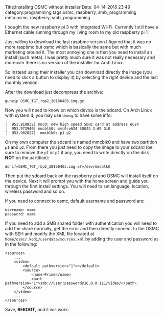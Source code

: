 Title:Installing OSMC without installer
Date: 04-14-2016 23:49
category:programming
tags:osmc, raspberry, smb, programming
meta:osmc, raspberry, smb, programming

I bought the new raspberry pi 3 with integrated Wi-Fi. Currently I still have a
Ethernet cable running through my living room to my old raspberry pi 1.

Just willing to download the last raspbmc version I figured that it was no more
raspbmc but osmc which is basically the same but with much marketing around it.
The most annoying one is that you need to install an install (such meta). I was
pretty much sure it was not really necessary and moreover there is no version of the
installer for Arch Linux.

<!-- PELICAN_END_SUMMARY -->

So instead using their installer you can download directly the image (you need to
click a button to display it) by selecting the right device and the last monthly
version.

After the download just decompress the archive:

    gunzip OSMC_TGT_rbp2_20160403.img.gz

Now you will need to know on which device is the sdcard. On Arch Linux with
system d, you may use `dmesg` to have some info:


    [  953.910932] mmc0: new high speed SDHC card at address e624
    [  953.973940] mmcblk0: mmc0:e624 SD04G 3.69 GiB
    [  953.982627]  mmcblk0: p1 p2

On my own computer the sdcard is named mmcblk0 and have two partition `p1` and
`p2`. From there you just need to copy the image to your sdcard (be sure to
remove the `p1` or `p2` if any, you need to write directly on the disk **NOT**
on the partition):

    dd if=OSMC_TGT_rbp2_20160403.img of=/dev/mmcblk0

Then put the sdcard back on the raspberry pi and OSMC will install itself on the
device. Next it will prompt you with the home screen and guide you through the
first install settings. You will need to set language, location, wireless
password and so on.

If you need to connect to osmc, default username and password are:

    username: osmc
    password: osmc

If you need to add a SMB shared folder with authentication you will need to add
the share normally, get the error and then directly connect to the OSMC with
SSH and modify the XML file located at `home/osmc/.kodi/userdata/sources.xml` by
adding the user and password as in the following:

    <sources>
        ...
        <video>
            <default pathversion="1"></default>
            <source>
                <name>Prime</name>
                <path pathversion="1">smb://user:password@10.0.0.111/video/</path>
            </source>
        </video>
        ...
    </sources>

Save, **REBOOT**, and it will work.

